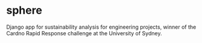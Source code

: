 # sphere
Django app for sustainability analysis for engineering projects, winner of the Cardno Rapid Response challenge at the University of Sydney.
